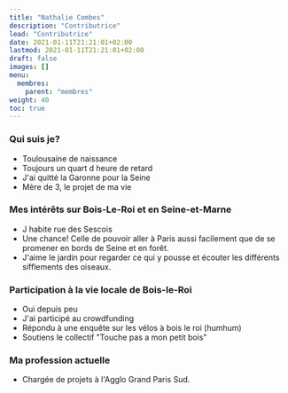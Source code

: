 ```yaml
---
title: "Nathalie Combes"
description: "Contributrice"
lead: "Contributrice"
date: 2021-01-11T21:21:01+02:00
lastmod: 2021-01-11T21:21:01+02:00
draft: false
images: []
menu:
  membres:
    parent: "membres"
weight: 40
toc: true
---
```


### Qui suis je?

- Toulousaine de naissance
- Toujours un quart d heure de retard
- J'ai quitté la Garonne pour la Seine
- Mère de 3, le projet de ma vie

### Mes intérêts sur Bois-Le-Roi et en Seine-et-Marne

- J habite rue des Sescois
- Une chance! Celle de pouvoir aller à Paris aussi facilement que de se promener en bords de Seine et en forêt.
- J'aime le jardin pour regarder ce qui y pousse et écouter les différents sifflements des oiseaux.

### Participation à la vie locale de Bois-le-Roi

- Oui depuis peu
- J'ai participé au crowdfunding
- Répondu à une enquête sur les vélos à bois le roi (humhum)
- Soutiens le collectif "Touche pas a mon petit bois"

### Ma profession actuelle

- Chargée de projets à l'Agglo Grand Paris Sud.
